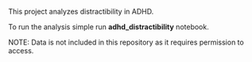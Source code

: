 This project analyzes distractibility in ADHD.

To run the analysis simple run **adhd_distractibility** notebook.

NOTE: Data is not included in this repository as it requires permission to access.
